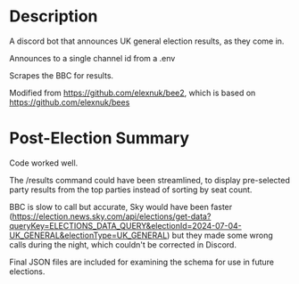 # Description
A discord bot that announces UK general election results, as they come in.

Announces to a single channel id from a .env

Scrapes the BBC for results.

Modified from https://github.com/elexnuk/bee2, which is based on https://github.com/elexnuk/bees

# Post-Election Summary
Code worked well.

The /results command could have been streamlined, to display pre-selected party results from the top parties instead of sorting by seat count.

BBC is slow to call but accurate, Sky would have been faster (https://election.news.sky.com/api/elections/get-data?queryKey=ELECTIONS_DATA_QUERY&electionId=2024-07-04-UK_GENERAL&electionType=UK_GENERAL) but they made some wrong calls during the night, which couldn't be corrected in Discord.

Final JSON files are included for examining the schema for use in future elections.
